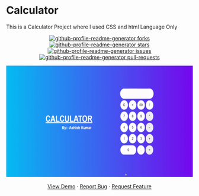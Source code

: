 # Calculator
This is a Calculator Project where I used  CSS and html Language Only<br>
<a href="https://github.com/ashish2030/Calculator/fork" target="blank">

<p align="center">
  <img src="https://img.shields.io/github/forks/ashish2030/Calculator?style=flat-square" alt="github-profile-readme-generator forks"/>
</a>
<a href="https://github.com/ashish2030/Calculator/stargazers" target="blank">
<img src="https://img.shields.io/github/stars/ashish2030/Calculator?style=flat-square" alt="github-profile-readme-generator stars"/>
</a>
<a href="https://github.com/ashish2030/Calculator/issues" target="blank">
<img src="https://img.shields.io/github/issues/ashish2030/Calculator?style=flat-square" alt="github-profile-readme-generator issues"/>
</a>
<a href="https://github.com/ashish2030/Calculator/pulls" target="blank">
<img src="https://img.shields.io/github/issues-pr/ashish2030/Calculator?style=flat-square" alt="github-profile-readme-generator pull-requests"/>
</a>
  </p>
<p align="center"><img src="https://github.com/Ashish2030/Calculator/blob/main/image/calculator_video.gif" width="750px" height="300px"></p>
<p align="center">
    <a href="https://ashish2030.github.io/Calculator/Calculator.html" target="blank">View Demo</a>
    ·
    <a href="https://github.com/ashish2030/Calculator/issues/new/choose">Report Bug</a>
    ·
    <a href="https://github.com/ashish2030/Calculator/issues/new/choose">Request Feature</a>
</p>
